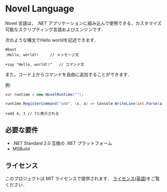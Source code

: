 Novel Language
=================

Novel 言語は， .NET アプリケーションに組み込んで使用できる，カスタマイズ可能なスクリプティング言語およびエンジンです．

次のような構文でHello worldを記述できます．

```novel
#boot
:Hello, world!!		// メッセージ文

+say "Hello, world!!"	// コマンド文
```

また，コード上からコマンドを自由に追加することができます．

例:

```cs
var runtime = new NovelRuntime("");

runtime.RegisterCommand("add", (s, a) => Console.WriteLine(int.Parse(a[0] + a[1])));
```

```novel
+add 4, 3 // 7と表示される
```

必要な要件
---------------

- .NET Standard 2.0 互換の .NET プラットフォーム
- MSBuild

ライセンス
--------------
このプロジェクトは MIT ライセンスで提供されます． [ライセンス(英語)](LICENSE)をご覧ください．
